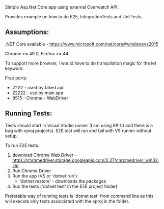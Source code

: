 Simple Asp.Net Core app using external Overwatch API.

Provides example on how to do E2E, IntegrationTests and UnitTests.

Assumptions:
---------------------------
.NET Core available - https://www.microsoft.com/net/core#windowsvs2015

Chrome >= 49.0, Firefox >= 44

To support more browser, I would have to do transpilation magic for the let keyword.

Free ports:
* 2222 - used by faked api
* 22222 - use by main app
* 9515 - Chrome - WebDriver

Running Tests:
---------------------------

Tests should start in Visual Studio runner (I am using R# 10 and there is a bug with xproj projects).
E2E test will run and fail with VS runner without setup. 

To run E2E tests.
1. download Chrome Web Driver - https://chromedriver.storage.googleapis.com/2.27/chromedriver_win32.zip
2. Run Chrome Driver
3. Run the app (VS or 'dotnet run')
    * 'dotnet restore' - downloads the packages
4. Run the tests ('dotnet test' in the E2E project folder)

Preferable way of running tests is 'dotnet test' from command line as this will execute only tests assiociated with the xproj in the folder.